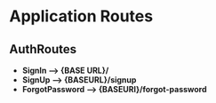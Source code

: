 # Application Routes

## AuthRoutes

* **SignIn --> {BASE URL}/**
* **SignUp -->   {BASEURL}/signup**
* **ForgotPassword --> {BASEURl}/forgot-password**
